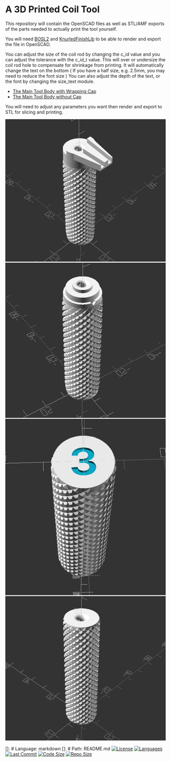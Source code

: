 # A 3D Printed Coil Tool
This repository will contain the OpenSCAD files as well as STL/AMF exports of the parts needed to actually print the tool yourself.

You will need [BOSL2](https://github.com/revarbat/BOSL2/) and [KnurledFinishLib](https://www.thingiverse.com/thing:9095) to be able to render and export the file in OpenSCAD.

You can adjust the size of the coil rod by changing the c_id value and you can adjust the tolerance with the c_id_t value. This will over or undersize the coil rod hole to compensate for shrinkage from printing.
It will automatically change the text on the bottom ( If you have a half size, e.g. 2.5mm, you may need to reduce the font size )
You can also adjust the depth of the text, or the font by changing the size_text module.

- [The Main Tool Body with Wrapping Cap](Coil_Rod_Handle_w_Cap.scad)
- [The Main Tool Body without Cap](Coil_Rod_Handle.scad)

You will need to adjust any parameters you want then render and export to STL for slicing and printing.

![CoilToolwCap1](img/image1.png)
![CoilToolwCap2](img/image2.png)
![CoilToolNC1](img/image3.png)
![CoilToolNC2](img/image4.png)

[]: # Language: markdown
[]: # Path: README.md
[![License](https://img.shields.io/github/license/duncanyoyo1/DNA60OhmMeter?logo=BSD-2-Clause&style=plastic)](https://opensource.org/licenses/BSD-2-Clause)
[![Languages](https://img.shields.io/github/languages/top/duncanyoyo1/DNA60OhmMeter?style=plastic)](https://github.com/duncanyoyo1/DNA60OhmMeter)
[![Last Commit](https://img.shields.io/github/last-commit/duncanyoyo1/DNA60OhmMeter?style=plastic)](https://github.com/duncanyoyo1/DNA60OhmMeter/commits/master)
[![Code Size](https://img.shields.io/github/languages/code-size/duncanyoyo1/DNA60OhmMeter?style=plastic)](https://github.com/duncanyoyo1/DNA60OhmMeter)
[![Repo Size](https://img.shields.io/github/repo-size/duncanyoyo1/DNA60OhmMeter?style=plastic)](https://github.com/duncanyoyo1/DNA60OhmMeter)
